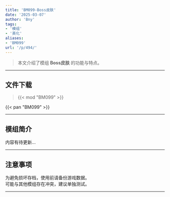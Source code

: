 ```yaml
---
title: 'BM099-Boss皮肤'
date: '2025-03-07'
author: 'Bny'
tags:
- '模组'
- '美化'
aliases:
- 'BM099'
url: '/p/494/'
---
```


> 本文介绍了模组 **Boss皮肤** 的功能与特点。

---

## 文件下载  

> {{< mod "BM099" >}}  

{{< pan "BM099" >}}  

---

## 模组简介

>  
内容有待更新...  

---

## 注意事项

>  
为避免损坏存档，使用前请备份游戏数据。  
可能与其他模组存在冲突，建议单独测试。  

---

